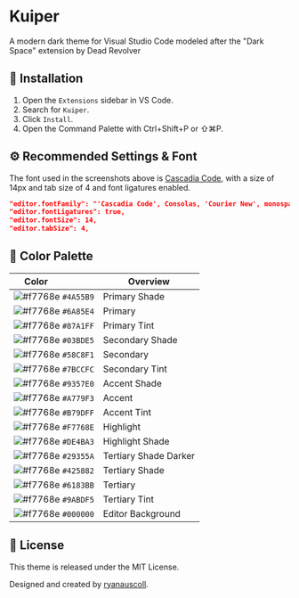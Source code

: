 # Kuiper
A modern dark theme for Visual Studio Code modeled after the "Dark Space" extension by Dead Revolver

## 🚀 Installation

1. Open the `Extensions` sidebar in VS Code.
1. Search for `Kuiper`.
1. Click `Install`.
1. Open the Command Palette with Ctrl+Shift+P or ⇧⌘P.

## ⚙️ Recommended Settings & Font

The font used in the screenshots above is [Cascadia Code](https://github.com/microsoft/cascadia-code), with a size of 14px and tab size of 4 and font ligatures enabled.

```json
"editor.fontFamily": "'Cascadia Code', Consolas, 'Courier New', monospace",
"editor.fontLigatures": true,
"editor.fontSize": 14,
"editor.tabSize": 4,
```

## 🎨 Color Palette

| Color&nbsp;&nbsp;&nbsp;&nbsp;&nbsp;&nbsp;&nbsp;&nbsp;&nbsp;&nbsp;&nbsp;&nbsp;&nbsp;&nbsp;&nbsp; | Overview |
| ---------- | ------------------------------------------------------------ |
| ![#f7768e](https://place-hold.it/15/4A55B9/4A55B9?text=+) `#4A55B9` | Primary Shade
| ![#f7768e](https://place-hold.it/15/6A85E4/6A85E4?text=+) `#6A85E4` | Primary
| ![#f7768e](https://place-hold.it/15/87A1FF/87A1FF?text=+) `#87A1FF` | Primary Tint
| ![#f7768e](https://place-hold.it/15/03BDE5/03BDE5?text=+) `#03BDE5` | Secondary Shade
| ![#f7768e](https://place-hold.it/15/58C8F1/58C8F1?text=+) `#58C8F1` | Secondary
| ![#f7768e](https://place-hold.it/15/7BCCFC/7BCCFC?text=+) `#7BCCFC` | Secondary Tint
| ![#f7768e](https://place-hold.it/15/9357E0/9357E0?text=+) `#9357E0` | Accent Shade
| ![#f7768e](https://place-hold.it/15/A779F3/A779F3?text=+) `#A779F3` | Accent
| ![#f7768e](https://place-hold.it/15/B79DFF/B79DFF?text=+) `#B79DFF` | Accent Tint
| ![#f7768e](https://place-hold.it/15/f7768e/f7768e?text=+) `#F7768E` | Highlight
| ![#f7768e](https://place-hold.it/15/DE4BA3/DE4BA3?text=+) `#DE4BA3` | Highlight Shade
| ![#f7768e](https://place-hold.it/15/29355A/29355A?text=+) `#29355A` | Tertiary Shade Darker
| ![#f7768e](https://place-hold.it/15/425882/425882?text=+) `#425882` | Tertiary Shade
| ![#f7768e](https://place-hold.it/15/6183bb/6183bb?text=+) `#6183BB` | Tertiary
| ![#f7768e](https://place-hold.it/15/9abdf5/9abdf5?text=+) `#9ABDF5` | Tertiary Tint
| ![#f7768e](https://place-hold.it/15/000000/000000?text=+) `#000000` | Editor Background

## 📄 License

This theme is released under the MIT License.

Designed and created by [ryanauscoll](https://github.com/ryanauscoll).
